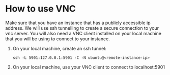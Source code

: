 # How to use VNC

Make sure that you have an instance that has a publicly accessible ip address.
We will use ssh tunnelling to create a secure connection to your vnc server. You
will also need a VNC client installed on your local machine that you will be
using to connect to your instance.

1. On your local machine, create an ssh tunnel:
    ```
    ssh -L 5901:127.0.0.1:5901 -C -N ubuntu@<remote-instance-ip>
    ```
2. On your local machine, use your VNC client to connect to localhost:5901